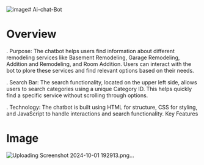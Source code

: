 ![image](https://github.com/user-attachments/assets/9dceffff-b8a2-4f8b-a57f-06f3284fb314)# Ai-chat-Bot

# Overview
. Purpose: The chatbot helps users find information about different remodeling services like Basement Remodeling, Garage Remodeling, Addition and Remodeling, and Room Addition. Users can interact with the bot to plore these services and find relevant options based on their needs.

. Search Bar: The search functionality, located on the upper left side, allows users to search categories using a unique Category ID. This helps quickly find a specific service without scrolling through options.

. Technology: The chatbot is built using HTML for structure, CSS for styling, and JavaScript to handle interactions and search functionality.
Key Features

# Image
 ![Uploading Screenshot 2024-10-01 192913.png…]()
